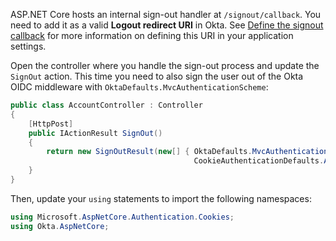 ASP.NET Core hosts an internal sign-out handler at `/signout/callback`. You need to add it as a valid **Logout redirect URI** in Okta. See [Define the signout callback](/docs/guides/sign-users-out/define-signout-callback/) for more information on defining this URI in your application settings.

Open the controller where you handle the sign-out process and update the `SignOut` action. This time you need to also sign the user out of the Okta OIDC middleware with `OktaDefaults.MvcAuthenticationScheme`:

```csharp
public class AccountController : Controller
{
    [HttpPost]
    public IActionResult SignOut()
    {
        return new SignOutResult(new[] { OktaDefaults.MvcAuthenticationScheme, 
                                         CookieAuthenticationDefaults.AuthenticationScheme });
    }
}
```

Then, update your `using` statements to import the following namespaces:

```csharp
using Microsoft.AspNetCore.Authentication.Cookies;
using Okta.AspNetCore;
```